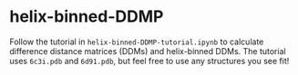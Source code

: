 # helix-binned-DDMP

Follow the tutorial in `helix-binned-DDMP-tutorial.ipynb` to calculate difference distance matrices (DDMs) and helix-binned DDMs. The tutorial uses `6c3i.pdb` and `6d91.pdb`, but feel free to use any structures you see fit!
